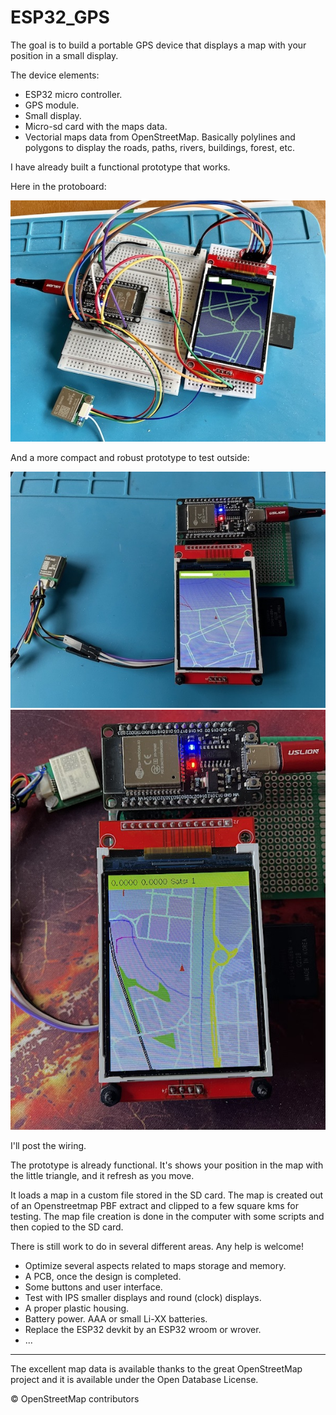 # ESP32_GPS

The goal is to build a portable GPS device that displays a map with your position in a small display.

The device elements:

- ESP32 micro controller.
- GPS module.
- Small display.
- Micro-sd card with the maps data.
- Vectorial maps data from OpenStreetMap. Basically polylines and polygons to display the roads, paths, rivers, buildings, forest, etc.

I have already built a functional prototype that works.

Here in the protoboard:

![GPS ESP32](/img/esp32_gps_a.jpg)

And a more compact and robust prototype to test outside:

![GPS ESP32](/img/esp32_gps_b.jpg)
![GPS ESP32](/img/esp32_gps_c.jpg)

I'll post the wiring.

The prototype is already functional. It's shows your position in the map with the little triangle, and it refresh as you move. 

It loads a map in a custom file stored in the SD card. The map is created out of an Openstreetmap PBF extract and clipped to a few square kms for testing. The map file creation is done in the computer with some scripts and then copied to the SD card.

There is still work to do in several different areas.  Any help is welcome!

- Optimize several aspects related to maps storage and memory.
- A PCB, once the design is completed.
- Some buttons and user interface.
- Test with IPS smaller displays and round (clock) displays.
- A proper plastic housing.
- Battery power. AAA or small Li-XX batteries.
- Replace the ESP32 devkit by an ESP32 wroom or wrover.
- ...



---
The excellent map data is available thanks to the great OpenStreetMap project and it is available under the Open Database License.

© OpenStreetMap contributors


